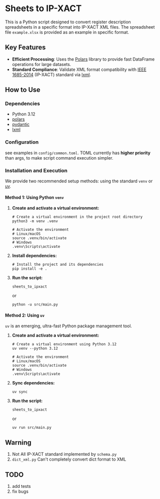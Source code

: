 # Sheets to IP-XACT

This is a Python script designed to convert register description spreadsheets in a specific format into IP-XACT XML files. The spreadsheet file `example.xlsx` is provided as an example in specific format.

## Key Features

- **Efficient Processing**: Uses the [Polars](https://www.pola.rs/) library to provide fast DataFrame operations for large datasets.
- **Standard Compliance**: Validate XML format compatibility with [IEEE 1685-2014](https://ieeexplore.ieee.org/document/6898803) (IP-XACT) standard
 via [lxml](https://lxml.de/).

## How to Use

### Dependencies

- Python 3.12
- [polars](https://www.pola.rs/)
- [pydantic](https://docs.pydantic.dev/latest/)
- [lxml](https://lxml.de/)

### Configuration

see examples in `config/common.toml`. TOML currently has **higher priority** than args, to make script command execution simpler.

### Installation and Execution

We provide two recommended setup methods: using the standard `venv` or [uv](https://docs.astral.sh/uv/).

#### Method 1: Using Python `venv`

1. **Create and activate a virtual environment:**

   ```shell
   # Create a virtual environment in the project root directory  
   python3 -m venv .venv  
   
   # Activate the environment  
   # Linux/macOS  
   source .venv/bin/activate  
   # Windows  
   .venv\Scripts\activate  
   ```

2. **Install dependencies:**

   ```shell
   # Install the project and its dependencies  
   pip install -e .  
   ```

3. **Run the script:**

   ```shell
   sheets_to_ipxact
   ```
   or
   ```shell
   python -u src/main.py
   ```

#### Method 2: Using `uv`

`uv` is an emerging, ultra-fast Python package management tool.

1. **Create and activate a virtual environment:**

   ```shell
   # Create a virtual environment using Python 3.12  
   uv venv --python 3.12  
   
   # Activate the environment  
   # Linux/macOS  
   source .venv/bin/activate  
   # Windows  
   .venv\Scripts\activate  
   ```

2. **Sync dependencies:**

   ```shell
   uv sync
   ```

3. **Run the script:**

   ```shell
   sheets_to_ipxact
   ```
   or
   ```shell
   uv run src/main.py
   ```


## Warning
1. Not All IP-XACT standard implemented by `schema.py`
2. `dict_xml.py` Can't completely convert dict format to XML

## TODO
1. add tests
2. fix bugs
